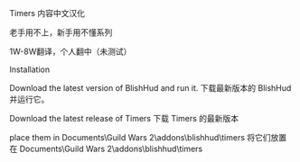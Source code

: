Timers 内容中文汉化

老手用不上，新手用不懂系列

1W-8W翻译，个人翻中（未测试）

Installation

Download the latest version of BlishHud and run it.
下载最新版本的 BlishHud 并运行它。

Download the latest release of Timers
下载 Timers 的最新版本

place them in Documents\Guild Wars 2\addons\blishhud\timers
将它们放置在 Documents\Guild Wars 2\addons\blishhud\timers
